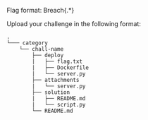 Flag format: Breach{.*}

Upload your challenge in the following format:
```
.
└─── category
    └── chall-name
        ├── deploy
        |   ├── flag.txt
        |   ├── Dockerfile
        |   └── server.py
        ├── attachments
        |   └── server.py
        ├── solution
        |   ├── README.md
        |   └── script.py
        └── README.md
```
